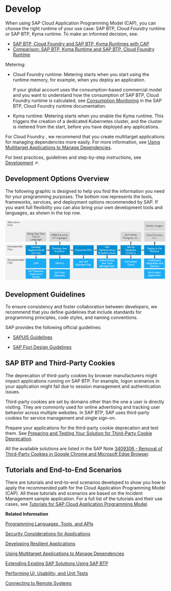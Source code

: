 <!-- loio7e306865dadb4473a4d66d81b7d83004 -->

# Develop

When using SAP Cloud Application Programming Model \(CAP\), you can choose the right runtime of your use case: SAP BTP, Cloud Foundry runtime or SAP BTP, Kyma runtime. To make an informed decision, see:

-   [SAP BTP, Cloud Foundry and SAP BTP, Kyma Runtimes with CAP](sap-btp-cloud-foundry-and-sap-btp-kyma-runtimes-with-cap-0f9cfe9.md)
-   [Comparison: SAP BTP, Kyma Runtime and SAP BTP, Cloud Foundry Runtime](https://help.sap.com/docs/btp/comparison-btp-runtimes/runtime-comparison?version=Cloud)



Metering:

-   Cloud Foundry runtime: Metering starts when you start using the runtime memory, for example, when you deploy an application.

    If your global account uses the consumption-based commercial model and you want to understand how the consumption of SAP BTP, Cloud Foundry runtime is calculated, see [Consumption Monitoring](https://help.sap.com/docs/cf-runtime/cloud-foundry-runtime/monitoring-and-troubleshooting?version=Cloud) in the SAP BTP, Cloud Foundry runtime documentation.

-   Kyma runtime: Metering starts when you enable the Kyma runtime. This triggers the creation of a dedicated Kubernetes cluster, and the cluster is metered from the start, before you have deployed any applications.




For Cloud Foundry , we recommend that you create multitarget applications for managing dependencies more easily. For more information, see [Using Multitarget Applications to Manage Dependencies](using-multitarget-applications-to-manage-dependencies-41184aa.md).

For best practices, guidelines and step-by-step instructions, see [Development](https://help.sap.com/viewer/65de2977205c403bbc107264b8eccf4b/Validation/en-US/c2fec62b49fa43b8bd945c85ecc2e5bd.html "Develop and run business applications on SAP Business Technology Platform (SAP BTP) using our cloud application programming model, APIs, services, tools, and capabilities.") :arrow_upper_right:.



<a name="loio7e306865dadb4473a4d66d81b7d83004__section_wqt_z5l_tnb"/>

## Development Options Overview

The following graphic is designed to help you find the information you need for your programming purposes. The bottom row represents the tools, frameworks, services, and deployment options recommended by SAP. If you want full flexibility you can also bring your own development tools and languages, as shown in the top row.

![](images/Image_Map_Development_Options_Overview_d716bab.png)



<a name="loio7e306865dadb4473a4d66d81b7d83004__section_fnv_kb3_r2b"/>

## Development Guidelines

To ensure consistency and foster collaboration between developers, we recommend that you define guidelines that include standards for programming principles, code styles, and naming conventions.

SAP provides the following official guidelines:

-   [SAPUI5 Guidelines](https://sapui5.netweaver.ondemand.com/sdk/#/topic)

-   [SAP Fiori Design Guidelines](https://experience.sap.com/fiori-design/)




<a name="loio7e306865dadb4473a4d66d81b7d83004__section_lbt_hjp_dcc"/>

## SAP BTP and Third-Party Cookies

The deprecation of third-party cookies by browser manufacturers might impact applications running on SAP BTP. For example, logon scenarios in your application might fail due to session management and authentication issues.

Third-party cookies are set by domains other than the one a user is directly visiting. They are commonly used for online advertising and tracking user behavior across multiple websites. In SAP BTP, SAP uses third-party cookies for service management and single sign-on.

Prepare your applications for the third-party cookie deprecation and test them. See [Preparing and Testing Your Solution for Third-Party Cookie Deprecation](https://help.sap.com/docs/BTP/65de2977205c403bbc107264b8eccf4b/70d545de1931484c9efbc2cda6519fa7.html).

All the available solutions are listed in the SAP Note [3409306 - Removal of Third-Party Cookies in Google Chrome and Microsoft Edge Browser](https://me.sap.com/notes/3409306).



<a name="loio7e306865dadb4473a4d66d81b7d83004__section_e41_5x1_mcc"/>

## Tutorials and End-to-End Scenarios

There are tutorials and end-to-end scenarios developed to show you how to apply the recommended path for the Cloud Application Programming Model \(CAP\). All these tutorials and scenarios are based on the Incident Management sample application. For a full list of the tutorials and their use cases, see [Tutorials for SAP Cloud Application Programming Model](tutorials-for-sap-cloud-application-programming-model-eb7420a.md).

**Related Information**  


[Programming Languages, Tools, and APIs](programming-languages-tools-and-apis-70bbcb4.md "")

[Security Considerations for Applications](security-considerations-for-applications-a73f6ff.md "When building applications, use the security features of SAP BTP, such as protection from web attacks. We recommend that your developers configure and deploy application-based security artifacts containing authorizations, and administrators assign these authorizations using the cockpit. SAP BTP offers platform roles that help you ensure a segregation of duties, such as between app development and administration.")

[Developing Resilient Applications](developing-resilient-applications-b1b929a.md "Our best practices about resilient application design help you to make your applications running on SAP BTP stable and highly available.")

[Using Multitarget Applications to Manage Dependencies](using-multitarget-applications-to-manage-dependencies-41184aa.md "One challenge of moving into the cloud is deploying applications that consist of multiple interconnected components.")

[Extending Existing SAP Solutions Using SAP BTP](extending-existing-sap-solutions-using-sap-btp-40aa232.md "SAP BTP offers services, tools, and capabilities to develop, extend, or integrate business applications in the cloud. You can implement additional workflows or modules on top of existing solutions, which lets you benefit from out-of-the-box security, inherited data access governance, user interface embedding, and so on.")

[Performing UI, Usability, and Unit Tests](performing-ui-usability-and-unit-tests-50a7c7d.md "You should always conduct careful testing to ensure that your application is of high quality. Create a release candidate to propagate throughout your landscape.")

[Connecting to Remote Systems](connecting-to-remote-systems-d61a5fc.md "")

